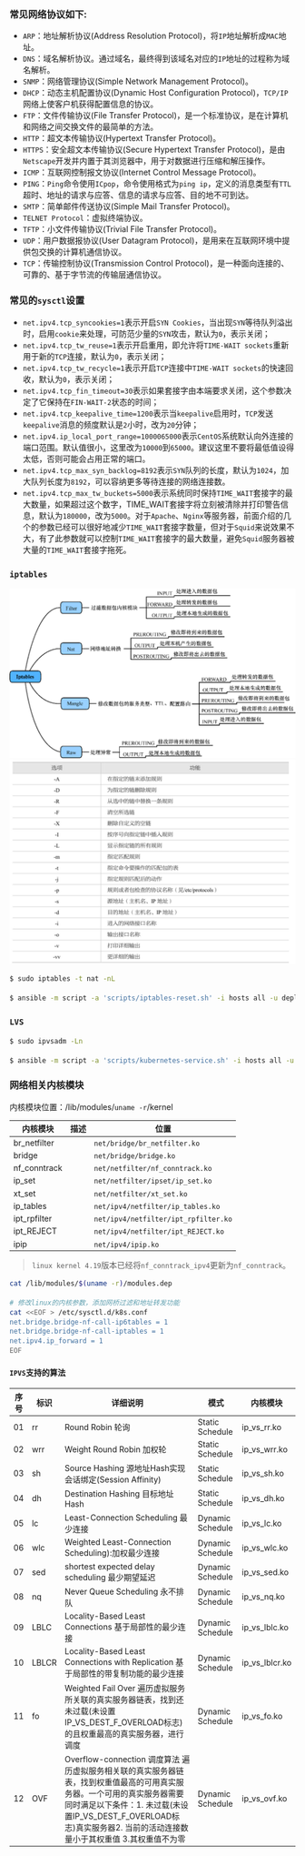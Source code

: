 ### 常见网络协议如下:

- `ARP`：地址解析协议(Address Resolution Protocol)，将`IP`地址解析成`MAC`地址。
- `DNS`：域名解析协议。通过域名，最终得到该域名对应的`IP`地址的过程称为域名解析。
- `SNMP`：网络管理协议(Simple Network Management Protocol)。
- `DHCP`：动态主机配置协议(Dynamic Host Configuration Protocol)，`TCP/IP`网络上使客户机获得配置信息的协议。
- `FTP`：文件传输协议(File Transfer Protocol)，是一个标准协议，是在计算机和网络之间交换文件的最简单的方法。
- `HTTP`：超文本传输协议(Hypertext Transfer Protocol)。
- `HTTPS`：安全超文本传输协议(Secure Hypertext Transfer Protocol)，是由`Netscape`开发并内置于其浏览器中，用于对数据进行压缩和解压操作。
- `ICMP`：互联网控制报文协议(Internet Control Message Protocol)。
- `PING`：`Ping`命令使用`ICpop`，命令使用格式为`ping ip`，定义的消息类型有`TTL`超时、地址的请求与应答、信息的请求与应答、目的地不可到达。
- `SMTP`：简单邮件传送协议(Simple Mail Transfer Protocol)。
- `TELNET Protocol`：虚拟终端协议。
- `TFTP`：小文件传输协议(Trivial File Transfer Protocol)。
- `UDP`：用户数据报协议(User Datagram Protocol)，是用来在互联网环境中提供包交换的计算机通信协议。
- `TCP`：传输控制协议(Transmission Control Protocol)，是一种面向连接的、可靠的、基于字节流的传输层通信协议。


### 常见的`sysctl`设置

- `net.ipv4.tcp_syncookies=1`表示开启`SYN Cookies`，当出现`SYN`等待队列溢出时，启用`cookie`来处理，可防范少量的`SYN`攻击，默认为`0`，表示关闭；
- `net.ipv4.tcp_tw_reuse=1`表示开启重用，即允许将`TIME-WAIT sockets`重新用于新的`TCP`连接，默认为`0`，表示关闭；
- `net.ipv4.tcp_tw_recycle=1`表示开启`TCP`连接中`TIME-WAIT sockets`的快速回收，默认为`0`，表示关闭；
- `net.ipv4.tcp_fin_timeout=30`表示如果套接字由本端要求关闭，这个参数决定了它保持在`FIN-WAIT-2`状态的时间；
- `net.ipv4.tcp_keepalive_time=1200`表示当`keepalive`启用时，`TCP`发送`keepalive`消息的频度默认是`2`小时，改为`20`分钟；
- `net.ipv4.ip_local_port_range=1000065000`表示`CentOS`系统默认向外连接的端口范围。默认值很小，这里改为`10000`到`65000`。建议这里不要将最低值设得太低，否则可能会占用正常的端口。
- `net.ipv4.tcp_max_syn_backlog=8192`表示`SYN`队列的长度，默认为`1024`，加大队列长度为`8192`，可以容纳更多等待连接的网络连接数。
- `net.ipv4.tcp_max_tw_buckets=5000`表示系统同时保持`TIME_WAIT`套接字的最大数量，如果超过这个数字，TIME_WAIT套接字将立刻被清除并打印警告信息，默认为`180000`，改为`5000`。对于`Apache`、`Nginx`等服务器，前面介绍的几个的参数已经可以很好地减少`TIME_WAIT`套接字数量，但对于`Squid`来说效果不大，有了此参数就可以控制`TIME_WAIT`套接字的最大数量，避免`Squid`服务器被大量的`TIME_WAIT`套接字拖死。


### `iptables`

![iptables工作模式](images/iptables-man.jpg)
![iptables常用主选项](images/iptables-options.jpg)


```bash
$ sudo iptables -t nat -nL

$ ansible -m script -a 'scripts/iptables-reset.sh' -i hosts all -u deploy --become -v
```

### `LVS`

```bash
$ sudo ipvsadm -Ln

$ ansible -m script -a 'scripts/kubernetes-service.sh' -i hosts all -u deploy --become -v
```

### 网络相关内核模块

内核模块位置：/lib/modules/`uname -r`/kernel

| 内核模块       | 描述    | 位置                                 |
| ------------ | ------- | ------------------------------------ |
| br_netfilter |         | `net/bridge/br_netfilter.ko`         |
| bridge       |         | `net/bridge/bridge.ko`               |
| nf_conntrack |         | `net/netfilter/nf_conntrack.ko`      |
| ip_set       |         | `net/netfilter/ipset/ip_set.ko`      |
| xt_set       |         | `net/netfilter/xt_set.ko`            |
| ip_tables    |         | `net/ipv4/netfilter/ip_tables.ko`    |
| ipt_rpfilter |         | `net/ipv4/netfilter/ipt_rpfilter.ko` |
| ipt_REJECT   |         | `net/ipv4/netfilter/ipt_REJECT.ko`   |
| ipip         |         | `net/ipv4/ipip.ko`                   |


> `linux kernel 4.19`版本已经将`nf_conntrack_ipv4`更新为`nf_conntrack`。

```bash
cat /lib/modules/$(uname -r)/modules.dep

# 修改linux的内核参数，添加网桥过滤和地址转发功能
cat <<EOF > /etc/sysctl.d/k8s.conf
net.bridge.bridge-nf-call-ip6tables = 1
net.bridge.bridge-nf-call-iptables = 1
net.ipv4.ip_forward = 1
EOF
```

#### `IPVS`支持的算法

| 序号 | 标识   | 详细说明            | 模式             | 内核模块       |
| ---- | ----- | ----------------- | ---------------- | -------------- |
| 01   | rr    | Round Robin 轮询  | Static Schedule  | ip_vs_rr.ko    |
| 02   | wrr   | Weight Round Robin 加权轮 | Static Schedule  | ip_vs_wrr.ko   |
| 03   | sh    | Source Hashing 源地址Hash实现会话绑定(Session Affinity)        | Static Schedule  | ip_vs_sh.ko    |
| 04   | dh    | Destination Hashing 目标地址Hash         | Static Schedule  | ip_vs_dh.ko    |
| 05   | lc    | Least-Connection Scheduling 最少连接     | Dynamic Schedule | ip_vs_lc.ko    |
| 06   | wlc   | Weighted Least-Connection Scheduling):加权最少连接  | Dynamic Schedule | ip_vs_wlc.ko   |
| 07   | sed   | shortest expected delay scheduling 最少期望延迟  | Dynamic Schedule | ip_vs_sed.ko   |
| 08   | nq    | Never Queue Scheduling 永不排队   | Dynamic Schedule | ip_vs_nq.ko    |
| 09   | LBLC  | Locality-Based Least Connections 基于局部性的最少连接  | Dynamic Schedule | ip_vs_lblc.ko  |
| 10   | LBLCR | Locality-Based Least Connections with Replication 基于局部性的带复制功能的最少连接  | Dynamic Schedule | ip_vs_lblcr.ko |
| 11   | fo    | Weighted Fail Over 遍历虚拟服务所关联的真实服务器链表，找到还未过载(未设置IP_VS_DEST_F_OVERLOAD标志)的且权重最高的真实服务器，进行调度  | Dynamic Schedule | ip_vs_fo.ko    |
| 12   | OVF   | Overflow-connection 调度算法 遍历虚拟服务相关联的真实服务器链表，找到权重值最高的可用真实服务器。一个可用的真实服务器需要同时满足以下条件：1. 未过载(未设置IP_VS_DEST_F_OVERLOAD标志)真实服务器2. 当前的活动连接数量小于其权重值 3.其权重值不为零 | Dynamic Schedule | ip_vs_ovf.ko   |





